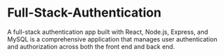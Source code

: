# Full-Stack-Authentication
A full-stack authentication app built with React, Node.js, Express, and MySQL is a comprehensive application that manages user authentication and authorization across both the front end and back end.
